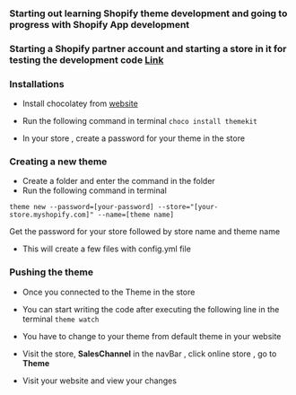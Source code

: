 ### Starting out learning Shopify theme development and going to progress with Shopify App development 

### Starting a Shopify partner account and starting a store in it for testing the development code [Link](https://www.shopify.com/in/partners)

### Installations

- Install chocolatey from [website](https://chocolatey.org/)

- Run the following command in terminal
`` choco install themekit ``

- In your store , create a password for your theme in the store

### Creating a new theme 

- Create a folder and enter the command in the folder
- Run the following command in terminal
``` terminal 
theme new --password=[your-password] --store="[your-store.myshopify.com]" --name=[theme name]
``` 

Get the password for your store followed by store name and theme name 

- This will create a few files with config.yml file

### Pushing the theme 
- Once you connected to the Theme in the store 
- You can start writing the code after executing the following line in the terminal
`` theme watch ``

- You have to change to your theme from default theme in your website
- Visit the store, **SalesChannel** in the navBar , click online store , go to **Theme**

- Visit your website and view your changes


